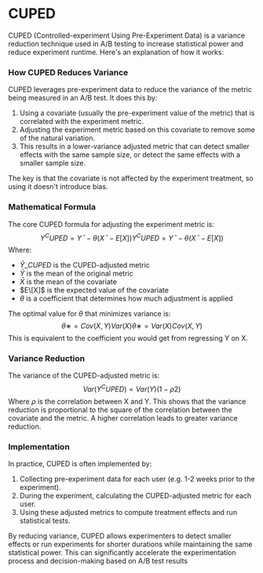 # CUPED

CUPED (Controlled-experiment Using Pre-Experiment Data) is a variance reduction technique used in A/B testing to increase statistical power and reduce experiment runtime. Here's an explanation of how it works:

### How CUPED Reduces Variance

CUPED leverages pre-experiment data to reduce the variance of the metric being measured in an A/B test. It does this by:

1. Using a covariate (usually the pre-experiment value of the metric) that is correlated with the experiment metric.
2. Adjusting the experiment metric based on this covariate to remove some of the natural variation.
3. This results in a lower-variance adjusted metric that can detect smaller effects with the same sample size, or detect the same effects with a smaller sample size.

The key is that the covariate is not affected by the experiment treatment, so using it doesn't introduce bias.

### Mathematical Formula

The core CUPED formula for adjusting the experiment metric is: $$Y^CUPED=Yˉ−θ(Xˉ−E[X])Y^CUPED​=Yˉ−θ(Xˉ−E[X])$$ Where:

* $\hat{Y}\_{CUPED}$ is the CUPED-adjusted metric
* $\bar{Y}$ is the mean of the original metric
* $\bar{X}$ is the mean of the covariate
* $E\[X]$ is the expected value of the covariate
* $\theta$ is a coefficient that determines how much adjustment is applied

The optimal value for $\theta$ that minimizes variance is: $$θ∗=Cov(X,Y)Var(X)θ∗=Var(X)Cov(X,Y)​$$ This is equivalent to the coefficient you would get from regressing Y on X.

### Variance Reduction

The variance of the CUPED-adjusted metric is: $$Var(Y^CUPED)=Var(Y)(1−ρ2)$$ Where $\rho$ is the correlation between X and Y. This shows that the variance reduction is proportional to the square of the correlation between the covariate and the metric. A higher correlation leads to greater variance reduction.

### Implementation

In practice, CUPED is often implemented by:

1. Collecting pre-experiment data for each user (e.g. 1-2 weeks prior to the experiment).
2. During the experiment, calculating the CUPED-adjusted metric for each user.
3. Using these adjusted metrics to compute treatment effects and run statistical tests.

By reducing variance, CUPED allows experimenters to detect smaller effects or run experiments for shorter durations while maintaining the same statistical power. This can significantly accelerate the experimentation process and decision-making based on A/B test results
